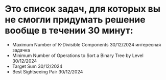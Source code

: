 # Это список задач, для которых вы не смогли придумать решение вообще в течении 30 минут:

- Maximum Number of K-Divisible Components 30/12/2024 интересная задачка
- Minimum Number of Operations to Sort a Binary Tree by Level 30/12/2024
- Target Sum 30/12/2024
- Best Sightseeing Pair 30/12/2024




 

    